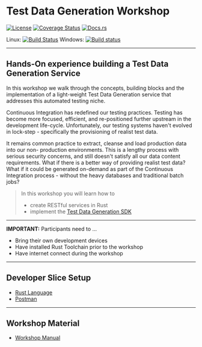 # Test Data Generation Workshop

[![License](https://img.shields.io/badge/License-Apache%202.0-blue.svg)](https://opensource.org/licenses/Apache-2.0)
[![Coverage Status](https://coveralls.io/repos/github/dsietz/tdg-workshop/badge.svg?branch=master)](https://coveralls.io/github/dsietz/tdg-workshop?branch=master)
[![Docs.rs](https://docs.rs/tdg-workshop/badge.svg)](https://docs.rs/tdg-workshop)

Linux: [![Build Status](https://travis-ci.org/dsietz/tdg-workshop.svg?branch=master)](https://travis-ci.org/dsietz/tdg-workshop)
Windows: [![Build status](https://ci.appveyor.com/api/projects/status/5w1x4q7b8g29ijvi?svg=true)](https://ci.appveyor.com/project/dsietz/tdg-workshop/branch/master)

---

## Hands-On experience building a Test Data Generation Service

In this workshop we walk through the concepts, building blocks and the implementation of a light-weight Test Data Generation service that addresses this automated testing niche.

Continuous Integration has redefined our testing practices. Testing has become more focused, efficient, and re-positioned further upstream in the development life-cycle. Unfortunately, our testing systems haven't evolved in lock-step - specifically the provisioning of realist test data.

It remains common practice to extract, cleanse and load production data into our non- production environments. This is a lengthy process with serious security concerns, and still doesn't satisfy all our data content requirements. What if there is a better way of providing realist test data? What if it could be generated on-demand as part of the Continuous Integration process - without the heavy databases and traditional batch jobs?

>In this workshop you will learn how to 
>
>+ create RESTful services in Rust
>+ implement the [Test Data Generation SDK](https://crates.io/crates/test-data-generation)

---

__IMPORTANT:__ Participants need to ...

+ Bring their own development devices
+ Have installed Rust Toolchain prior to the workshop
+ Have internet connect during the workshop

---

## Developer Slice Setup
- [Rust Language](./docs/reference-rust.md)
- [Postman](./docs/reference-postman.md)

---

## Workshop Material
+ [Workshop Manual](https://davidsietz.gitbook.io/workspace/)
